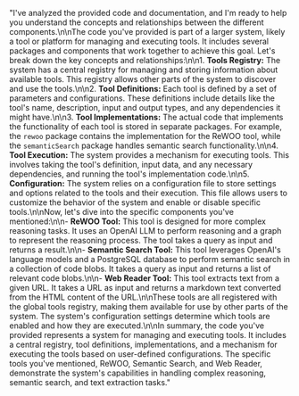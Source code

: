 "I've analyzed the provided code and documentation, and I'm ready to help you understand the concepts and relationships between the different components.\n\nThe code you've provided is part of a larger system, likely a tool or platform for managing and executing tools. It includes several packages and components that work together to achieve this goal. Let's break down the key concepts and relationships:\n\n1. **Tools Registry:** The system has a central registry for managing and storing information about available tools. This registry allows other parts of the system to discover and use the tools.\n\n2. **Tool Definitions:** Each tool is defined by a set of parameters and configurations. These definitions include details like the tool's name, description, input and output types, and any dependencies it might have.\n\n3. **Tool Implementations:** The actual code that implements the functionality of each tool is stored in separate packages. For example, the `rewoo` package contains the implementation for the ReWOO tool, while the `semanticSearch` package handles semantic search functionality.\n\n4. **Tool Execution:** The system provides a mechanism for executing tools. This involves taking the tool's definition, input data, and any necessary dependencies, and running the tool's implementation code.\n\n5. **Configuration:** The system relies on a configuration file to store settings and options related to the tools and their execution. This file allows users to customize the behavior of the system and enable or disable specific tools.\n\nNow, let's dive into the specific components you've mentioned:\n\n- **ReWOO Tool:** This tool is designed for more complex reasoning tasks. It uses an OpenAI LLM to perform reasoning and a graph to represent the reasoning process. The tool takes a query as input and returns a result.\n\n- **Semantic Search Tool:** This tool leverages OpenAI's language models and a PostgreSQL database to perform semantic search in a collection of code blobs. It takes a query as input and returns a list of relevant code blobs.\n\n- **Web Reader Tool:** This tool extracts text from a given URL. It takes a URL as input and returns a markdown text converted from the HTML content of the URL.\n\nThese tools are all registered with the global tools registry, making them available for use by other parts of the system. The system's configuration settings determine which tools are enabled and how they are executed.\n\nIn summary, the code you've provided represents a system for managing and executing tools. It includes a central registry, tool definitions, implementations, and a mechanism for executing the tools based on user-defined configurations. The specific tools you've mentioned, ReWOO, Semantic Search, and Web Reader, demonstrate the system's capabilities in handling complex reasoning, semantic search, and text extraction tasks."